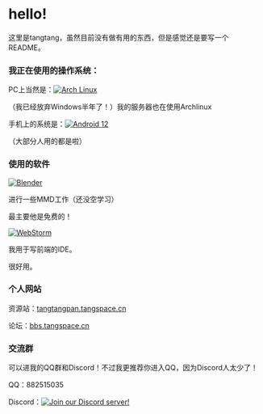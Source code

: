 # hello!

这里是tangtang，虽然目前没有做有用的东西，但是感觉还是要写一个README。

### 我正在使用的操作系统：

PC上当然是：[![Arch Linux](https://img.shields.io/badge/Arch%20Linux-%231793d1?style=flat-square&logo=arch-linux&logoColor=ffffff)](https://www.archlinux.org/)

（我已经放弃Windows半年了！）我的服务器也在使用Archlinux 

手机上的系统是：[![Android 12](https://img.shields.io/badge/Android%2012-3ddc84?style=flat-square&logo=android&logoColor=ffffff)](https://www.android.com/android-12/)

（大部分人用的都是啦）

### 使用的软件

[![Blender](https://img.shields.io/badge/Blender-3.5.1-<color>?style=flat-square&logo=blender&logoColor=ffffff)](https://www.blender.org/)

进行一些MMD工作（还没空学习）

最主要他是免费的！

[![WebStorm](https://img.shields.io/badge/WebStorm-2023.1-<color>?style=flat-square&logo=webstorm&logoColor=ffffff)](https://www.jetbrains.com/webstorm/)

我用于写前端的IDE。

很好用。

### 个人网站

资源站：[tangtangpan.tangspace.cn](https://tangtangpan.tangspace.cn)

论坛：[bbs.tangspace.cn](https://bbs.tangspace.cn)

### 交流群

可以进我的QQ群和Discord！不过我更推荐你进入QQ，因为Discord人太少了！

QQ：882515035

Discord：[![Join our Discord server!](https://img.shields.io/discord/1053675837062385674?color=7289DA&label=Discord&logo=discord&logoColor=ffffff&style=flat-square)](https://discord.gg/QyarCn6n9p)